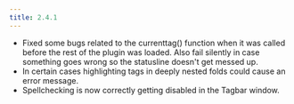 ```yaml
---
title: 2.4.1
---
```


- Fixed some bugs related to the currenttag() function when it was called
  before the rest of the plugin was loaded. Also fail silently in case
  something goes wrong so the statusline doesn't get messed up.
- In certain cases highlighting tags in deeply nested folds could cause an
  error message.
- Spellchecking is now correctly getting disabled in the Tagbar window.
